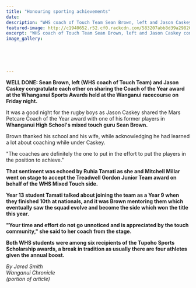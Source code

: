 ```yaml
---
title: "Honouring sporting achievements"
date: 
description: "WHS coach of Touch Team Sean Brown, left and Jason Caskey congratulate each other on sharing the Coach of the Year award at the Whanganui Sports Awards held at the Wanganui racecourse on Friday night."
featured-image: http://c1940652.r52.cf0.rackcdn.com/583207abb8d39a2982000066/Sean-Brown-coach-of-the-year-2016.jpg
excerpt: "WHS coach of Touch Team Sean Brown, left and Jason Caskey congratulate each other on sharing the Coach of the Year award at the Whanganui Sports Awards held at the Wanganui racecourse on Friday night."
image_gallery:
    
    
    
    
    
---
```


<p><strong>WELL DONE: Sean Brown,&nbsp;left (WHS coach of Touch Team) and Jason Caskey congratulate each other on sharing the Coach of the Year award at the Whanganui Sports Awards held at the Wanganui racecourse on Friday night.</strong></p>
<p>It was a good night for the rugby boys as Jason Caskey shared the Mars Petcare Coach of the Year award with one of his former players in <strong>Whanganui High School's mixed touch guru Sean Brown.</strong></p>
<p>Brown thanked his school and his wife, while acknowledging he had learned a lot about coaching while under Caskey.</p>
<p>"The coaches are definitely the one to put in the effort to put the players in the position to achieve."</p>
<p><strong>That sentiment was echoed by Ruhia Tamati as she and Mitchell Millar went on stage to accept the Treadwell Gordon Junior Team award on behalf of the WHS Mixed Touch side.</strong></p>
<p><strong>Year 13 student Tamati talked about joining the team as a Year 9 when they finished 10th at nationals, and it was Brown mentoring them which eventually saw the squad evolve and become the side which won the title this year.</strong></p>
<p><strong>"Your time and effort do not go unnoticed and is appreciated by the touch community," she said to her coach from the stage.</strong></p>
<p><strong>Both WHS students were among six recipients of the Tupoho Sports Scholarship awards, a break in tradition as usually there are four athletes given the annual boost.</strong></p>
<p><em>By Jared Smith</em><br /><em>Wanganui Chronicle<br />(portion of article)&nbsp;</em></p>


